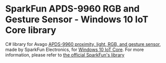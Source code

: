 # SparkFun APDS-9960 RGB and Gesture Sensor - Windows 10 IoT Core library
C# library for Avago [APDS-9960 proximity, light, RGB, and gesture sensor](https://www.sparkfun.com/products/12787), made by SparkFun Electronics, for [Windows 10 IoT Core](https://dev.windows.com/en-us/iot).
For more information, please refer to [the official SparkFun's library](https://github.com/sparkfun/APDS-9960_RGB_and_Gesture_Sensor)
